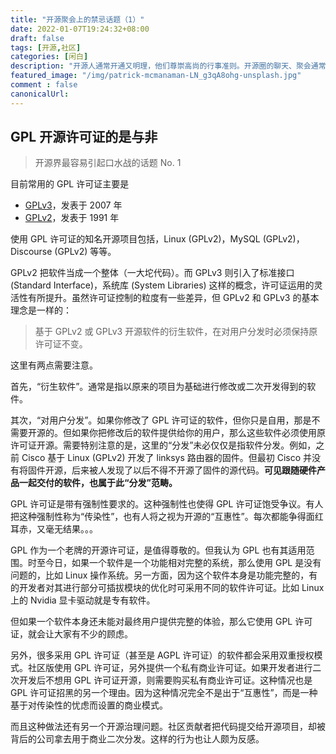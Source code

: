 ```yaml
---
title: "开源聚会上的禁忌话题（1）"
date: 2022-01-07T19:24:32+08:00
draft: false
tags: [开源,社区]
categories: [闲白]
description: "开源人通常开通又明理，他们尊崇高尚的行事准则。开源圈的聊天、聚会通常充满了平和友善的气氛。除非，你提起了这些话题。"
featured_image: "/img/patrick-mcmanaman-LN_g3qA8ohg-unsplash.jpg"
comment : false
canonicalUrl: 
---
```


## GPL 开源许可证的是与非

> 开源界最容易引起口水战的话题 No. 1

目前常用的 GPL 许可证主要是

- [GPLv3](https://www.gnu.org/licenses/gpl-3.0.html)，发表于 2007 年
- [GPLv2](https://www.gnu.org/licenses/old-licenses/gpl-2.0.html)，发表于 1991 年

使用 GPL 许可证的知名开源项目包括，Linux (GPLv2)，MySQL (GPLv2)，Discourse (GPLv2) 等等。

GPLv2 把软件当成一个整体（一大坨代码）。而 GPLv3 则引入了标准接口 (Standard Interface)，系统库 (System Libraries) 这样的概念，许可证运用的灵活性有所提升。虽然许可证控制的粒度有一些差异，但 GPLv2 和 GPLv3 的基本理念是一样的：

> 基于 GPLv2 或 GPLv3 开源软件的衍生软件，在对用户分发时必须保持原许可证不变。

这里有两点需要注意。

首先，“衍生软件”。通常是指以原来的项目为基础进行修改或二次开发得到的软件。

其次，“对用户分发”。如果你修改了 GPL 许可证的软件，但你只是自用，那是不需要开源的。但如果你把修改后的软件提供给你的用户，那么这些软件必须使用原许可证开源。需要特别注意的是，这里的“分发”未必仅仅是指软件分发。例如，之前 Cisco 基于 Linux (GPLv2) 开发了 linksys 路由器的固件。但最初 Cisco 并没有将固件开源，后来被人发现了以后不得不开源了固件的源代码。**可见跟随硬件产品一起交付的软件，也属于此“分发”范畴。**

GPL 许可证是带有强制性要求的。这种强制性也使得 GPL 许可证饱受争议。有人把这种强制性称为“传染性”，也有人将之视为开源的“互惠性”。每次都能争得面红耳赤，又毫无结果。。。

GPL 作为一个老牌的开源许可证，是值得尊敬的。但我认为 GPL 也有其适用范围。时至今日，如果一个软件是一个功能相对完整的系统，那么使用 GPL 是没有问题的，比如 Linux 操作系统。另一方面，因为这个软件本身是功能完整的，有的开发者对其进行部分可插拔模块的优化时可采用不同的软件许可证。比如 Linux 上的 Nvidia 显卡驱动就是专有软件。

但如果一个软件本身还未能对最终用户提供完整的体验，那么它使用 GPL 许可证，就会让大家有不少的顾虑。

另外，很多采用 GPL 许可证（甚至是 AGPL 许可证）的软件都会采用双重授权模式。社区版使用 GPL 许可证，另外提供一个私有商业许可证。如果开发者进行二次开发后不想用 GPL 许可证开源，则需要购买私有商业许可证。这种情况也是 GPL 许可证招黑的另一个理由。因为这种情况完全不是出于“互惠性”，而是一种基于对传染性的忧虑而设置的商业模式。

而且这种做法还有另一个开源治理问题。社区贡献者把代码提交给开源项目，却被背后的公司拿去用于商业二次分发。这样的行为也让人颇为反感。


